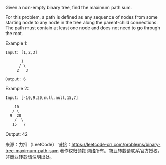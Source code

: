 Given a non-empty binary tree, find the maximum path sum.

For this problem, a path is defined as any sequence of nodes from some starting node to any node in the tree along the parent-child connections. The path must contain at least one node and does not need to go through the root.

Example 1:

    Input: [1,2,3]

           1
          / \
         2   3

    Output: 6
Example 2:

    Input: [-10,9,20,null,null,15,7]

       -10
       / \
      9  20
        /  \
       15   7

Output: 42

来源：力扣（LeetCode）
链接：https://leetcode-cn.com/problems/binary-tree-maximum-path-sum
著作权归领扣网络所有。商业转载请联系官方授权，非商业转载请注明出处。
